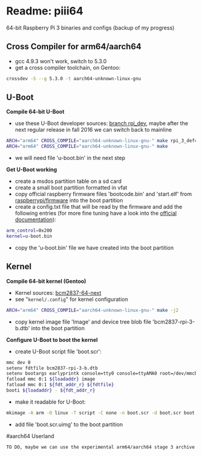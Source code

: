 # Readme: piii64
64-bit Raspberry Pi 3 binaries and configs (backup of my progress)

## Cross Compiler for arm64/aarch64
- gcc 4.9.3 won't work, switch to 5.3.0
- get a cross compiler toolchain, on Gentoo:
```.sh
crossdev -S --g 5.3.0 -t aarch64-unknown-linux-gnu
```

## U-Boot
**Compile 64-bit U-Boot**
- use these U-Boot developer sources: [branch rpi_dev](https://github.com/swarren/u-boot.git), maybe after the next regular release in fall 2016 we can switch back to mainline
```.sh
ARCH="arm64" CROSS_COMPILE="aarch64-unknown-linux-gnu-" make rpi_3_defconfig
ARCH="arm64" CROSS_COMPILE="aarch64-unknown-linux-gnu-" make
```
- we will need file 'u-boot.bin' in the next step

**Get U-Boot working**
- create a msdos partition table on a sd card
- create a small boot partition formatted in vfat
- copy official raspberry firmware files 'bootcode.bin' and 'start.elf' from [raspberrypi/firmware](https://github.com/raspberrypi/firmware/boot) into the boot partition
- create a config.txt file that will be read by the firmware and add the following entries (for more fine tuning have a look into the [official documentation](https://www.raspberrypi.org/documentation/configuration/config-txt.md)):
```.sh
arm_control=0x200
kernel=u-boot.bin
```
- copy the 'u-boot.bin' file we have created into the boot partition

## Kernel
**Compile 64-bit kernel (Gentoo)**
- Kernel sources: [bcm2837-64-next](https://github.com/anholt/linux/tree/bcm2837-64-next)
- see "`kernel/.config`" for kernel configuration
```.sh
ARCH="arm64" CROSS_COMPILE="aarch64-unknown-linux-gnu-" make -j2
```
- copy kernel image file 'Image' and device tree blob file 'bcm2837-rpi-3-b.dtb' into the boot partition

**Configure U-Boot to boot the kernel**
- create U-Boot script file 'boot.scr':
```.sh
mmc dev 0
setenv fdtfile bcm2837-rpi-3-b.dtb
setenv bootargs earlyprintk console=tty0 console=ttyAMA0 root=/dev/mmcblk0p2 rootwait
fatload mmc 0:1 ${loadaddr} image
fatload mmc 0:1 ${fdt_addr_r} ${fdtfile}
booti ${loadaddr} - ${fdt_addr_r}
```
- make it readable for U-Boot:
```.sh
mkimage -A arm -O linux -T script -C none -n boot.scr -d boot.scr boot.scr.uimg
```
- add file 'boot.scr.uimg' to the boot partition

#aarch64 Userland
```.sh
TO DO, maybe we can use the experimental arm64/aarch64 stage 3 archive from Gentoo
```

